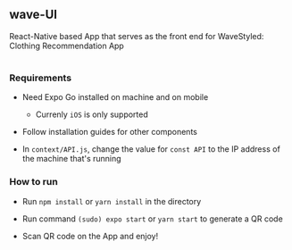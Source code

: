 ## wave-UI

React-Native based App that serves as the front end for WaveStyled: Clothing Recommendation App



# 



### Requirements

- Need Expo Go installed on machine and on mobile
  
  - Currenly ``iOS`` is only supported

- Follow installation guides for other components

- In `context/API.js`, change the value for `const API` to the IP address of the machine that's running



### How to run

- Run `npm install` or `yarn install` in the directory

- Run command `(sudo) expo start` or `yarn start` to generate a QR code

- Scan QR code on the App and enjoy!
